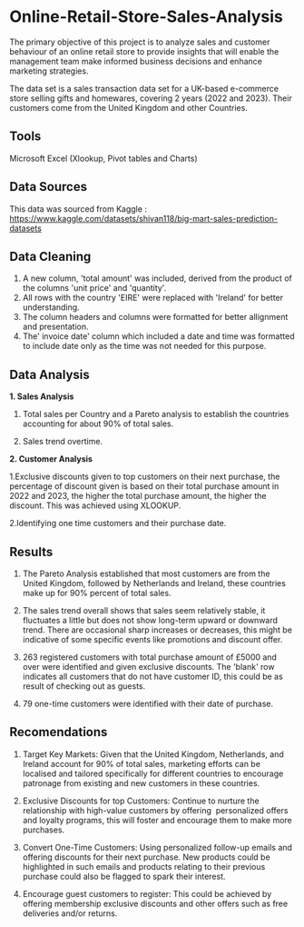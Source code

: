 # Online-Retail-Store-Sales-Analysis
The primary objective of this project is to analyze sales and customer behaviour of an online retail store to provide insights that will enable the management team make informed business decisions and enhance marketing strategies.

The data set is a sales transaction data set for a UK-based e-commerce store selling gifts and homewares, covering 2 years (2022 and 2023). Their customers come from the United Kingdom and other Countries.

## Tools

Microsoft Excel (Xlookup, Pivot tables and Charts)

## Data Sources

This data was sourced from Kaggle : https://www.kaggle.com/datasets/shivan118/big-mart-sales-prediction-datasets

## Data Cleaning

1. A new column, 'total amount' was included, derived from the product of the columns 'unit price' and 'quantity'.
2. All rows with the country 'EIRE' were replaced with 'Ireland' for better understanding.
3. The column headers and columns were formatted for better allignment and presentation.
4. The' invoice date' column which included a date and time was formatted to include date only as the time was not needed for this purpose.

## Data Analysis

**1. Sales Analysis**

1. Total sales per Country and a Pareto analysis to establish the countries accounting for about 90% of total sales.
   
2. Sales trend overtime.

**2. Customer Analysis**

1.Exclusive discounts given to top customers on their next purchase, the percentage of discount given is based on their total purchase amount in 2022 and 2023, the higher the total purchase amount, the higher the discount. This was achieved using XLOOKUP.  

2.Identifying one time customers and their purchase date.

## Results

1. The Pareto Analysis established that most customers are from the United Kingdom, followed by Netherlands and Ireland, these countries make up for 90% percent of total sales.  

2. The sales trend overall shows that sales seem relatively stable, it fluctuates a little but does not show long-term upward or downward trend. There are occasional sharp increases or decreases, this might be indicative of some specific events like promotions and discount offer.
   
3. 263 registered customers with total purchase amount of £5000 and over were identified and given exclusive discounts. The 'blank' row indicates all customers that do not have customer ID, this could be as result of checking out as guests.

4. 79 one-time customers were identified with their date of purchase.

## Recomendations

1. Target Key Markets: Given that the United Kingdom, Netherlands, and Ireland account for 90% of total sales, marketing efforts can be localised and tailored specifically for different countries to encourage patronage from existing and new customers in these countries.

2. Exclusive Discounts for top Customers: Continue to nurture the relationship with high-value customers by offering  personalized offers and loyalty programs, this will foster and encourage them to make more purchases.

3. Convert One-Time Customers: Using personalized follow-up emails and offering discounts for their next purchase. New products could be highlighted in such emails and products relating to their previous purchase could also be flagged to spark their interest.

4. Encourage guest customers to register: This could be achieved by offering membership exclusive discounts and other offers such as free deliveries and/or returns.
